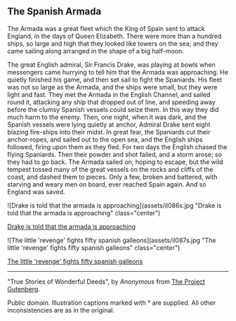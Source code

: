 ## The Spanish Armada

The Armada was a great fleet which the King of Spain sent to attack
England, in the days of Queen Elizabeth. There were more than a hundred
ships, so large and high that they looked like towers on the sea; and
they came sailing along arranged in the shape of a big half-moon.

The great English admiral, Sir Francis Drake, was playing at bowls when
messengers came hurrying to tell him that the Armada was approaching. He
quietly finished his game, and then set sail to fight the Spaniards. His
fleet was not so large as the Armada, and the ships were small, but they
were light and fast. They met the Armada in the English Channel, and
sailed round it, attacking any ship that dropped out of line, and
speeding away before the clumsy Spanish vessels could seize them. In
this way they did much harm to the enemy. Then, one night, when it was
dark, and the Spanish vessels were lying quietly at anchor, Admiral
Drake sent eight blazing fire-ships into their midst. In great fear, the
Spaniards cut their anchor-ropes, and sailed out to the open sea, and
the English ships followed, firing upon them as they fled. For two days
the English chased the flying Spaniards. Then their powder and shot
failed, and a storm arose; so they had to go back. The Armada sailed on,
hoping to escape, but the wild tempest tossed many of the great vessels
on the rocks and cliffs of the coast, and dashed them to pieces. Only a
few, broken and battered, with starving and weary men on board, ever
reached Spain again. And so England was saved.

![Drake is told that the armada is approaching](assets/il086s.jpg "Drake is told that the armada is approaching" class="center")

[Drake is told that the armada is approaching](assets/il086x.jpg)

![The little 'revenge' fights fifty spanish galleons](assets/il087s.jpg "The little 'revenge' fights fifty spanish galleons" class="center")

[The little 'revenge' fights fifty spanish galleons](assets/il087x.jpg)

----

"True Stories of Wonderful Deeds", by *Anonymous* from [The Project Gutenberg](http://www.gutenberg.org/).

Public domain. Illustration captions marked with ° are supplied. All other inconsistencies are as in the original.
